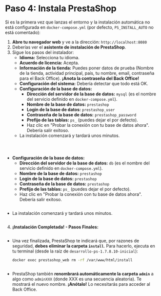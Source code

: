 # Paso 4: Instala PrestaShop

Si es la primera vez que lanzas el entorno y la instalación automática no está configurada en `docker-compose.yml` (por defecto, `PS_INSTALL_AUTO` no está comentado):

1. **Abre tu navegador web** y ve a la dirección: `http://localhost:8080`
2. Deberías ver el **asistente de instalación de PrestaShop**.
3. Sigue los pasos del instalador:
   * **Idioma:** Selecciona tu idioma.
   * **Acuerdo de licencia:** Acepta.
   * **Información de la tienda:** Puedes poner datos de prueba (Nombre de la tienda, actividad principal, país, tu nombre, email, contraseña para el Back Office). **¡Anota la contraseña del Back Office!**
   * **Configuración del sistema:** Debería detectar que todo está OK.
   * **Configuración de la base de datos:**
     * **Dirección del servidor de la base de datos:** `mysql` (es el nombre del servicio definido en `docker-compose.yml`).
     * **Nombre de la base de datos:** `prestashop`
     * **Login de la base de datos:** `prestashop_user`
     * **Contraseña de la base de datos:** `prestashop_password`
     * **Prefijo de las tablas:** `ps_` (puedes dejar el por defecto).
     * Haz clic en "Probar la conexión con tu base de datos ahora". Debería salir exitoso.
   * La instalación comenzará y tardará unos minutos.

<figure><img src="../../../.gitbook/assets/image (17).png" alt=""><figcaption></figcaption></figure>

<figure><img src="../../../.gitbook/assets/image (18).png" alt=""><figcaption></figcaption></figure>

<figure><img src="../../../.gitbook/assets/image (19).png" alt=""><figcaption></figcaption></figure>

* **Configuración de la base de datos:**
  * **Dirección del servidor de la base de datos:** `db` (es el nombre del servicio definido en `docker-compose.yml`).
  * **Nombre de la base de datos:** `prestashop`
  * **Login de la base de datos:** `prestashop`
  * **Contraseña de la base de datos:** `prestashop`
  * **Prefijo de las tablas:** `ps_` (puedes dejar el por defecto).
  * Haz clic en "Probar la conexión con tu base de datos ahora". Debería salir exitoso.

<figure><img src="../../../.gitbook/assets/image (21).png" alt=""><figcaption></figcaption></figure>

* La instalación comenzará y tardará unos minutos.

<figure><img src="../../../.gitbook/assets/image (22).png" alt=""><figcaption></figcaption></figure>

4. **¡Instalación Completada! - Pasos Finales:**

<figure><img src="../../../.gitbook/assets/image (23).png" alt=""><figcaption></figcaption></figure>

*   Una vez finalizada, PrestaShop te indicará que, por razones de seguridad, **debes eliminar la carpeta `install`**. Para hacerlo, ejecuta en tu terminal (desde la raíz de `desarrollo-ps-1.7.8.10-inicial`):

    ```bash
    docker exec prestashop_web rm -rf /var/www/html/install
    ```

<figure><img src="../../../.gitbook/assets/image (25).png" alt=""><figcaption></figcaption></figure>

* PrestaShop también **renombrará automáticamente la carpeta `admin`** a algo como `adminXXX` (donde XXX es una secuencia aleatoria). Te mostrará el nuevo nombre. **¡Anótalo!** Lo necesitarás para acceder al Back Office.

<figure><img src="../../../.gitbook/assets/image (26).png" alt=""><figcaption></figcaption></figure>

<figure><img src="../../../.gitbook/assets/image (4).png" alt=""><figcaption></figcaption></figure>
